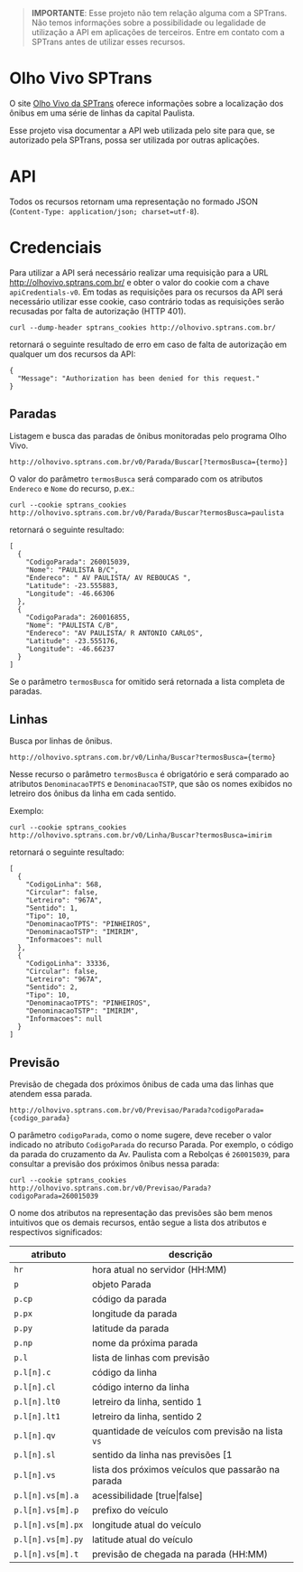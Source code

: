 > **IMPORTANTE**: Esse projeto não tem relação alguma com a SPTrans. Não temos informações sobre a possibilidade ou legalidade de utilização a API em aplicações de terceiros. Entre em contato com a SPTrans antes de utilizar esses recursos.

# Olho Vivo SPTrans

O site [Olho Vivo da SPTrans](http://olhovivo.sptrans.com.br/) oferece informações sobre a localização dos ônibus em uma série de linhas da capital Paulista.

Esse projeto visa documentar a API web utilizada pelo site para que, se autorizado pela SPTrans, possa ser utilizada por outras aplicações.

# API

Todos os recursos retornam uma representação no formado JSON (`Content-Type: application/json; charset=utf-8`).

# Credenciais

Para utilizar a API será necessário realizar uma requisição para a URL http://olhovivo.sptrans.com.br/ e obter o valor do cookie com a chave `apiCredentials-v0`.
Em todas as requisições para os recursos da API será necessário utilizar esse cookie, caso contrário todas as requisições serão recusadas por falta de autorização (HTTP 401).

    curl --dump-header sptrans_cookies http://olhovivo.sptrans.com.br/

retornará o seguinte resultado de erro em caso de falta de autorização em qualquer um dos recursos da API:

    {
      "Message": "Authorization has been denied for this request."
    }

## Paradas

Listagem e busca das paradas de ônibus monitoradas pelo programa Olho Vivo.

    http://olhovivo.sptrans.com.br/v0/Parada/Buscar[?termosBusca={termo}]

O valor do parâmetro `termosBusca` será comparado com os atributos `Endereco` e `Nome` do recurso, p.ex.:

    curl --cookie sptrans_cookies http://olhovivo.sptrans.com.br/v0/Parada/Buscar?termosBusca=paulista

retornará o seguinte resultado:

    [
      {
        "CodigoParada": 260015039,
        "Nome": "PAULISTA B/C",
        "Endereco": " AV PAULISTA/ AV REBOUCAS ",
        "Latitude": -23.555883,
        "Longitude": -46.66306
      },
      {
        "CodigoParada": 260016855,
        "Nome": "PAULISTA C/B",
        "Endereco": "AV PAULISTA/ R ANTONIO CARLOS",
        "Latitude": -23.555176,
        "Longitude": -46.66237
      }
    ]

Se o parâmetro `termosBusca` for omitido será retornada a lista completa de paradas.


## Linhas

Busca por linhas de ônibus.

    http://olhovivo.sptrans.com.br/v0/Linha/Buscar?termosBusca={termo}

Nesse recurso o parâmetro `termosBusca` é obrigatório e será comparado ao atributos `DenominacaoTPTS` e `DenominacaoTSTP`, que são os nomes exibidos no letreiro dos ônibus da linha em cada sentido.

Exemplo:

    curl --cookie sptrans_cookies http://olhovivo.sptrans.com.br/v0/Linha/Buscar?termosBusca=imirim

retornará o seguinte resultado:

    [
      {
        "CodigoLinha": 568,
        "Circular": false,
        "Letreiro": "967A",
        "Sentido": 1,
        "Tipo": 10,
        "DenominacaoTPTS": "PINHEIROS",
        "DenominacaoTSTP": "IMIRIM",
        "Informacoes": null
      },
      {
        "CodigoLinha": 33336,
        "Circular": false,
        "Letreiro": "967A",
        "Sentido": 2,
        "Tipo": 10,
        "DenominacaoTPTS": "PINHEIROS",
        "DenominacaoTSTP": "IMIRIM",
        "Informacoes": null
      }
    ]


## Previsão

Previsão de chegada dos próximos ônibus de cada uma das linhas que atendem essa parada.

    http://olhovivo.sptrans.com.br/v0/Previsao/Parada?codigoParada={codigo_parada}

O parâmetro `codigoParada`, como o nome sugere, deve receber o valor indicado no atributo `CodigoParada` do recurso Parada. Por exemplo, o código da parada do cruzamento da Av. Paulista com a Rebolças é `260015039`, para consultar a previsão dos próximos ônibus nessa parada:

    curl --cookie sptrans_cookies http://olhovivo.sptrans.com.br/v0/Previsao/Parada?codigoParada=260015039

O nome dos atributos na representação das previsões são bem menos intuitivos que os demais recursos, então segue a lista dos atributos e respectivos significados:

| atributo          | descrição
|-------------------|-------------------------------------------------------
| `hr`              | hora atual no servidor (HH:MM)
| `p`               | objeto Parada
| `p.cp`            | código da parada
| `p.px`            | longitude da parada
| `p.py`            | latitude da parada
| `p.np`            | nome da próxima parada
| `p.l`             | lista de linhas com previsão
| `p.l[n].c`        | código da linha
| `p.l[n].cl`       | código interno da linha
| `p.l[n].lt0`      | letreiro da linha, sentido 1
| `p.l[n].lt1`      | letreiro da linha, sentido 2
| `p.l[n].qv`       | quantidade de veículos com previsão na lista `vs`
| `p.l[n].sl`       | sentido da linha nas previsões \[1|2\]
| `p.l[n].vs`       | lista dos próximos veículos que passarão na parada
| `p.l[n].vs[m].a`  | acessibilidade \[true\|false\]
| `p.l[n].vs[m].p`  | prefixo do veículo
| `p.l[n].vs[m].px` | longitude atual do veículo
| `p.l[n].vs[m].py` | latitude atual do veículo
| `p.l[n].vs[m].t`  | previsão de chegada na parada (HH:MM)
